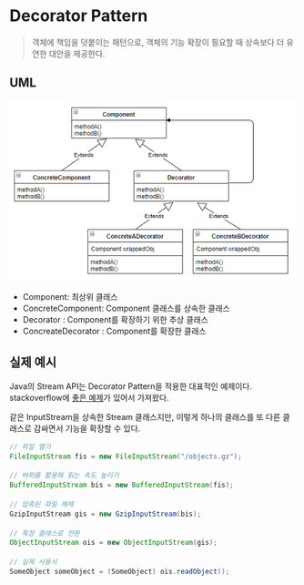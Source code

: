 # Decorator Pattern
> 객체에 책임을 덧붙이는 패턴으로, 객체의 기능 확장이 필요할 때 상속보다 더 유연한 대안을 제공한다. 

## UML
![uml](../../resource/image/uml-decorator.PNG)
- Component: 최상위 클래스
- ConcreteComponent: Component 클래스를 상속한 클래스
- Decorator : Component를 확장하기 위한 추상 클래스
- ConcreateDecorator : Component를 확장한 클래스

## 실제 예시
Java의 Stream API는 Decorator Pattern을 적용한 대표적인 예제이다. stackoverflow에 [좋은 예제](https://stackoverflow.com/questions/6366385/use-cases-and-examples-of-gof-decorator-pattern-for-io)가 있어서 가져왔다.

같은 InputStream을 상속한 Stream 클래스지만, 이렇게 하나의 클래스를 또 다른 클래스로 감싸면서 기능을 확장할 수 있다.

```java
// 파일 열기
FileInputStream fis = new FileInputStream("/objects.gz");

// 버퍼를 활용해 읽는 속도 높이기
BufferedInputStream bis = new BufferedInputStream(fis);

// 압축된 파일 해제
GzipInputStream gis = new GzipInputStream(bis);

// 특정 클래스로 전환
ObjectInputStream ois = new ObjectInputStream(gis);

// 실제 사용시 
SomeObject someObject = (SomeObject) ois.readObject();
```